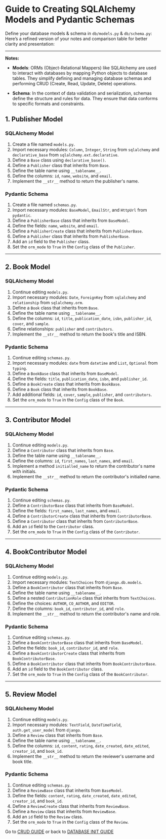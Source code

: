# Guide to Creating SQLAlchemy Models and Pydantic Schemas

Define your database models & schema in `db/models.py` & `db/schema.py`:
Here’s a refined version of your notes and comparison table for better clarity and presentation:

---

**Notes:**
- **Models**: ORMs (Object-Relational Mappers) like SQLAlchemy are used to interact with databases by mapping Python objects to database tables. They simplify defining and managing database schemas and performing CRUD (Create, Read, Update, Delete) operations.

- **Schema**: In the context of data validation and serialization, schemas define the structure and rules for data. They ensure that data conforms to specific formats and constraints.


## 1. Publisher Model

### SQLAlchemy Model

1. Create a file named `models.py`.
2. Import necessary modules: `Column`, `Integer`, `String` from `sqlalchemy` and `declarative_base` from `sqlalchemy.ext.declarative`.
3. Define a `Base` class using `declarative_base()`.
4. Define a `Publisher` class that inherits from `Base`.
5. Define the table name using `__tablename__`.
6. Define the columns: `id`, `name`, `website`, and `email`.
7. Implement the `__str__` method to return the publisher's name.

### Pydantic Schema

1. Create a file named `schemas.py`.
2. Import necessary modules: `BaseModel`, `EmailStr`, and `HttpUrl` from `pydantic`.
3. Define a `PublisherBase` class that inherits from `BaseModel`.
4. Define the fields: `name`, `website`, and `email`.
5. Define a `PublisherCreate` class that inherits from `PublisherBase`.
6. Define a `Publisher` class that inherits from `PublisherBase`.
7. Add an `id` field to the `Publisher` class.
8. Set the `orm_mode` to `True` in the `Config` class of the `Publisher`.

---

## 2. Book Model

### SQLAlchemy Model

1. Continue editing `models.py`.
2. Import necessary modules: `Date`, `ForeignKey` from `sqlalchemy` and `relationship` from `sqlalchemy.orm`.
3. Define a `Book` class that inherits from `Base`.
4. Define the table name using `__tablename__`.
5. Define the columns: `id`, `title`, `publication_date`, `isbn`, `publisher_id`, `cover`, and `sample`.
6. Define relationships: `publisher` and `contributors`.
7. Implement the `__str__` method to return the book's title and ISBN.

### Pydantic Schema

1. Continue editing `schemas.py`.
2. Import necessary modules: `date` from `datetime` and `List`, `Optional` from `typing`.
3. Define a `BookBase` class that inherits from `BaseModel`.
4. Define the fields: `title`, `publication_date`, `isbn`, and `publisher_id`.
5. Define a `BookCreate` class that inherits from `BookBase`.
6. Define a `Book` class that inherits from `BookBase`.
7. Add additional fields: `id`, `cover`, `sample`, `publisher`, and `contributors`.
8. Set the `orm_mode` to `True` in the `Config` class of the `Book`.

---

## 3. Contributor Model

### SQLAlchemy Model

1. Continue editing `models.py`.
2. Define a `Contributor` class that inherits from `Base`.
3. Define the table name using `__tablename__`.
4. Define the columns: `id`, `first_names`, `last_names`, and `email`.
5. Implement a method `initialled_name` to return the contributor's name with initials.
6. Implement the `__str__` method to return the contributor's initialled name.

### Pydantic Schema

1. Continue editing `schemas.py`.
2. Define a `ContributorBase` class that inherits from `BaseModel`.
3. Define the fields: `first_names`, `last_names`, and `email`.
4. Define a `ContributorCreate` class that inherits from `ContributorBase`.
5. Define a `Contributor` class that inherits from `ContributorBase`.
6. Add an `id` field to the `Contributor` class.
7. Set the `orm_mode` to `True` in the `Config` class of the `Contributor`.

---

## 4. BookContributor Model

### SQLAlchemy Model

1. Continue editing `models.py`.
2. Import necessary modules: `TextChoices` from `django.db.models`.
3. Define a `BookContributor` class that inherits from `Base`.
4. Define the table name using `__tablename__`.
5. Define a nested `ContributionRole` class that inherits from `TextChoices`.
6. Define the choices: `AUTHOR`, `CO_AUTHOR`, and `EDITOR`.
7. Define the columns: `book_id`, `contributor_id`, and `role`.
8. Implement the `__str__` method to return the contributor's name and role.

### Pydantic Schema

1. Continue editing `schemas.py`.
2. Define a `BookContributorBase` class that inherits from `BaseModel`.
3. Define the fields: `book_id`, `contributor_id`, and `role`.
4. Define a `BookContributorCreate` class that inherits from `BookContributorBase`.
5. Define a `BookContributor` class that inherits from `BookContributorBase`.
6. Add an `id` field to the `BookContributor` class.
7. Set the `orm_mode` to `True` in the `Config` class of the `BookContributor`.

---

## 5. Review Model

### SQLAlchemy Model

1. Continue editing `models.py`.
2. Import necessary modules: `TextField`, `DateTimeField`, `auth.get_user_model` from `django`.
3. Define a `Review` class that inherits from `Base`.
4. Define the table name using `__tablename__`.
5. Define the columns: `id`, `content`, `rating`, `date_created`, `date_edited`, `creator_id`, and `book_id`.
6. Implement the `__str__` method to return the reviewer's username and book title.

### Pydantic Schema

1. Continue editing `schemas.py`.
2. Define a `ReviewBase` class that inherits from `BaseModel`.
3. Define the fields: `content`, `rating`, `date_created`, `date_edited`, `creator_id`, and `book_id`.
4. Define a `ReviewCreate` class that inherits from `ReviewBase`.
5. Define a `Review` class that inherits from `ReviewBase`.
6. Add an `id` field to the `Review` class.
7. Set the `orm_mode` to `True` in the `Config` class of the `Review`.

Go to [CRUD GUIDE](CRUD.md) or back to [DATABASE INIT GUIDE](__init__.md)
